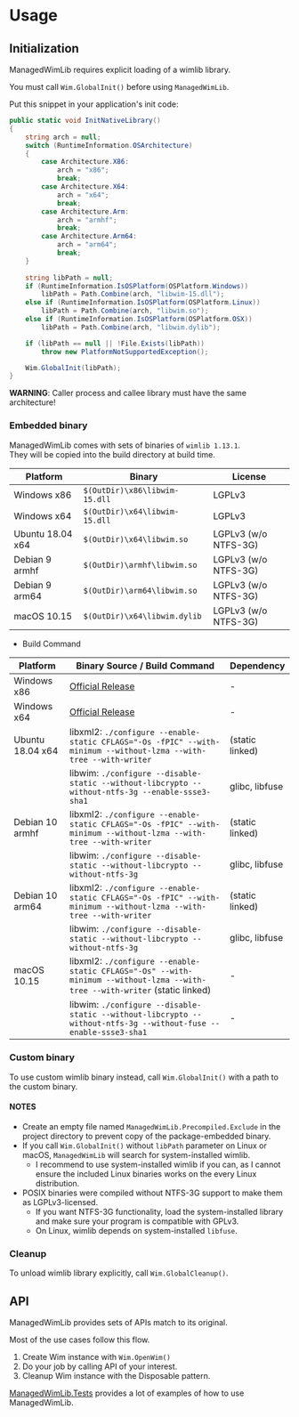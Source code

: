 # Usage

## Initialization

ManagedWimLib requires explicit loading of a wimlib library.

You must call  `Wim.GlobalInit()` before using `ManagedWimLib`.

Put this snippet in your application's init code:

```cs
public static void InitNativeLibrary()
{
    string arch = null;
    switch (RuntimeInformation.OSArchitecture)
    {
        case Architecture.X86:
            arch = "x86";
            break;
        case Architecture.X64:
            arch = "x64";
            break;
        case Architecture.Arm:
            arch = "armhf";
            break;
        case Architecture.Arm64:
            arch = "arm64";
            break;
    }
    
    string libPath = null;
    if (RuntimeInformation.IsOSPlatform(OSPlatform.Windows))
        libPath = Path.Combine(arch, "libwim-15.dll");
    else if (RuntimeInformation.IsOSPlatform(OSPlatform.Linux))
        libPath = Path.Combine(arch, "libwim.so");
    else if (RuntimeInformation.IsOSPlatform(OSPlatform.OSX))
        libPath = Path.Combine(arch, "libwim.dylib");

    if (libPath == null || !File.Exists(libPath))
        throw new PlatformNotSupportedException();

    Wim.GlobalInit(libPath);
}
```

**WARNING**: Caller process and callee library must have the same architecture!

### Embedded binary

ManagedWimLib comes with sets of binaries of `wimlib 1.13.1`.  
They will be copied into the build directory at build time.

| Platform         | Binary                        | License              |
|------------------|-------------------------------|----------------------|
| Windows x86      | `$(OutDir)\x86\libwim-15.dll` | LGPLv3               |
| Windows x64      | `$(OutDir)\x64\libwim-15.dll` | LGPLv3               |
| Ubuntu 18.04 x64 | `$(OutDir)\x64\libwim.so`     | LGPLv3 (w/o NTFS-3G) |
| Debian 9 armhf   | `$(OutDir)\armhf\libwim.so`   | LGPLv3 (w/o NTFS-3G) |
| Debian 9 arm64   | `$(OutDir)\arm64\libwim.so`   | LGPLv3 (w/o NTFS-3G) |
| macOS 10.15      | `$(OutDir)\x64\libwim.dylib`  | LGPLv3 (w/o NTFS-3G) |

- Build Command

| Platform         | Binary Source / Build Command | Dependency |
|------------------|-------------------------------|------------|
| Windows x86      | [Official Release](https://wimlib.net/downloads/wimlib-1.13.1-windows-i686-bin.zip)   | -               |
| Windows x64      | [Official Release](https://wimlib.net/downloads/wimlib-1.13.1-windows-x86_64-bin.zip) | -               |
| Ubuntu 18.04 x64 | libxml2: `./configure --enable-static CFLAGS="-Os -fPIC" --with-minimum --without-lzma --with-tree --with-writer` | (static linked) |
|                  | libwim: `./configure --disable-static --without-libcrypto --without-ntfs-3g --enable-ssse3-sha1` | glibc, libfuse |
| Debian 10 armhf  | libxml2: `./configure --enable-static CFLAGS="-Os -fPIC" --with-minimum --without-lzma --with-tree --with-writer` | (static linked) |
|                  | libwim: `./configure --disable-static --without-libcrypto --without-ntfs-3g` | glibc, libfuse |
| Debian 10 arm64  | libxml2: `./configure --enable-static CFLAGS="-Os -fPIC" --with-minimum --without-lzma --with-tree --with-writer` | (static linked) |
|                  | libwim: `./configure --disable-static --without-libcrypto --without-ntfs-3g` | glibc, libfuse |
| macOS 10.15      | libxml2: `./configure --enable-static CFLAGS="-Os" --with-minimum --without-lzma --with-tree --with-writer` (static linked) | - |
|                  | libwim: `./configure --disable-static --without-libcrypto --without-ntfs-3g --without-fuse --enable-ssse3-sha1` | - |

### Custom binary

To use custom wimlib binary instead, call `Wim.GlobalInit()` with a path to the custom binary.

#### NOTES

- Create an empty file named `ManagedWimLib.Precompiled.Exclude` in the project directory to prevent copy of the package-embedded binary.
- If you call `Wim.GlobalInit()` without `libPath` parameter on Linux or macOS, `ManagedWimLib` will search for system-installed wimlib.
  - I recommend to use system-installed wimlib if you can, as I cannot ensure the included Linux binaries works on the every Linux distribution.
- POSIX binaries were compiled without NTFS-3G support to make them as LGPLv3-licensed.
  - If you want NTFS-3G functionality, load the system-installed library and make sure your program is compatible with GPLv3.
  - On Linux, wimlib depends on system-installed `libfuse`.

### Cleanup

To unload wimlib library explicitly, call `Wim.GlobalCleanup()`.

## API

ManagedWimLib provides sets of APIs match to its original.

Most of the use cases follow this flow.

1. Create Wim instance with `Wim.OpenWim()`
2. Do your job by calling API of your interest.
3. Cleanup Wim instance with the Disposable pattern.

[ManagedWimLib.Tests](./ManagedWimLib.Tests) provides a lot of examples of how to use ManagedWimLib.
